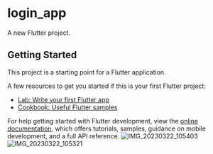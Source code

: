 # login_app

A new Flutter project.

## Getting Started

This project is a starting point for a Flutter application.

A few resources to get you started if this is your first Flutter project:

- [Lab: Write your first Flutter app](https://docs.flutter.dev/get-started/codelab)
- [Cookbook: Useful Flutter samples](https://docs.flutter.dev/cookbook)

For help getting started with Flutter development, view the
[online documentation](https://docs.flutter.dev/), which offers tutorials,
samples, guidance on mobile development, and a full API reference.
![IMG_20230322_105403](https://user-images.githubusercontent.com/105711066/226837667-8c9911db-8ba8-429d-82c1-d0603f471a72.jpg)
![IMG_20230322_105321](https://user-images.githubusercontent.com/105711066/226837683-3015997b-1663-41ea-abe6-09d14fc7860e.jpg)
